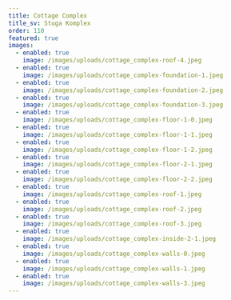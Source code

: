 ```yaml
---
title: Cottage Complex
title_sv: Stuga Komplex
order: 110
featured: true
images:
  - enabled: true
    image: /images/uploads/cottage_complex-roof-4.jpeg
  - enabled: true
    image: /images/uploads/cottage_complex-foundation-1.jpeg
  - enabled: true
    image: /images/uploads/cottage_complex-foundation-2.jpeg
  - enabled: true
    image: /images/uploads/cottage_complex-foundation-3.jpeg
  - enabled: true
    image: /images/uploads/cottage_complex-floor-1-0.jpeg
  - enabled: true
    image: /images/uploads/cottage_complex-floor-1-1.jpeg
  - enabled: true
    image: /images/uploads/cottage_complex-floor-1-2.jpeg
  - enabled: true
    image: /images/uploads/cottage_complex-floor-2-1.jpeg
  - enabled: true
    image: /images/uploads/cottage_complex-floor-2-2.jpeg
  - enabled: true
    image: /images/uploads/cottage_complex-roof-1.jpeg
  - enabled: true
    image: /images/uploads/cottage_complex-roof-2.jpeg
  - enabled: true
    image: /images/uploads/cottage_complex-roof-3.jpeg
  - enabled: true
    image: /images/uploads/cottage_complex-inside-2-1.jpeg
  - enabled: true
    image: /images/uploads/cottage_complex-walls-0.jpeg
  - enabled: true
    image: /images/uploads/cottage_complex-walls-1.jpeg
  - enabled: true
    image: /images/uploads/cottage_complex-walls-3.jpeg
---
```

